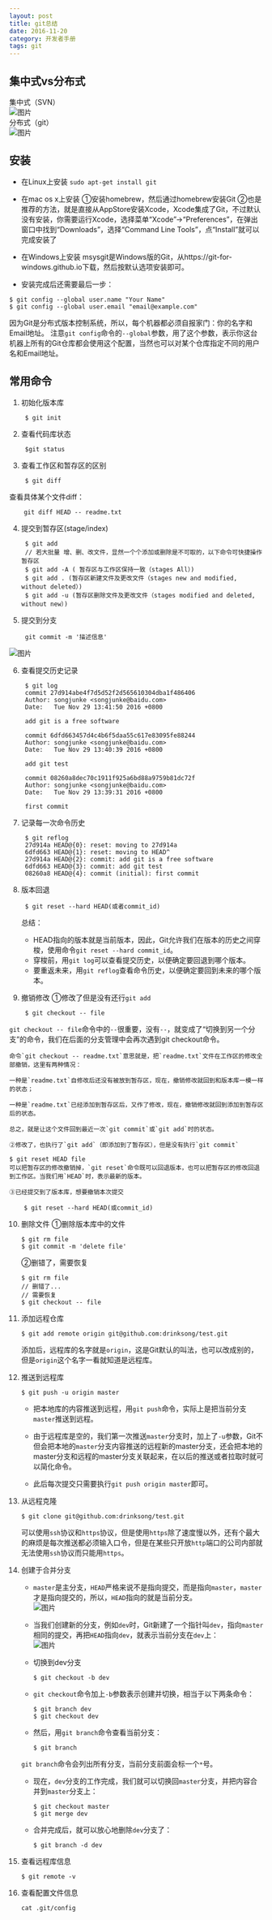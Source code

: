 ```yaml
---
layout: post
title: git总结
date: 2016-11-20
category: 开发者手册
tags: git
---
```


## 集中式vs分布式
集中式（SVN）<br>
![图片](http://bos.nj.bpc.baidu.com/v1/agroup/5d90e8b787626e09f173cd7176fc976eabf5823d)<br>
分布式（git）<br>
![图片](http://bos.nj.bpc.baidu.com/v1/agroup/8198856c4eb23cf62eff3b16c525a9449f932723)

## 安装
- 在Linux上安装
`sudo apt-get install git`
- 在mac os x上安装
①安装homebrew，然后通过homebrew安装Git
②也是推荐的方法，就是直接从AppStore安装Xcode，Xcode集成了Git，不过默认没有安装，你需要运行Xcode，选择菜单“Xcode”->“Preferences”，在弹出窗口中找到“Downloads”，选择“Command Line Tools”，点“Install”就可以完成安装了
- 在Windows上安装
msysgit是Windows版的Git，从https://git-for-windows.github.io下载，然后按默认选项安装即可。

- 安装完成后还需要最后一步：
```
$ git config --global user.name "Your Name"
$ git config --global user.email "email@example.com"
```

因为Git是分布式版本控制系统，所以，每个机器都必须自报家门：你的名字和Email地址。
注意`git config`命令的`--global`参数，用了这个参数，表示你这台机器上所有的Git仓库都会使用这个配置，当然也可以对某个仓库指定不同的用户名和Email地址。

## 常用命令
1. 初始化版本库


	    $ git init

2. 查看代码库状态

	    $git status

3. 查看工作区和暂存区的区别

	    $ git diff
查看具体某个文件diff：

	    git diff HEAD -- readme.txt

4. 提交到暂存区(stage/index)

	    $ git add
	    // 若大批量 增、删、改文件，显然一个个添加或删除是不可取的，以下命令可快捷操作暂存区
	    $ git add -A ( 暂存区与工作区保持一致（stages All）)
	    $ git add . (暂存区新建文件及更改文件（stages new and modified, without deleted）)
	    $ git add -u (暂存区删除文件及更改文件（stages modified and deleted, without new）)

5. 提交到分支

	    git commit -m '描述信息'
![图片](http://bos.nj.bpc.baidu.com/v1/agroup/63c2cdd814912411cbb457b932a32c56b9df41ac)

6. 查看提交历史记录

	    $ git log
	    commit 27d914abe4f7d5d52f2d565610304dba1f486406
		Author: songjunke <songjunke@baidu.com>
		Date:   Tue Nov 29 13:41:50 2016 +0800

	    add git is a free software

		commit 6dfd663457d4c4b6f5daa55c617e83095fe88244
		Author: songjunke <songjunke@baidu.com>
		Date:   Tue Nov 29 13:40:39 2016 +0800

	    add git test

		commit 08260a8dec70c1911f925a6bd88a9759b81dc72f
		Author: songjunke <songjunke@baidu.com>
		Date:   Tue Nov 29 13:39:31 2016 +0800

	    first commit

7. 记录每一次命令历史

	    $ git reflog
		27d914a HEAD@{0}: reset: moving to 27d914a
		6dfd663 HEAD@{1}: reset: moving to HEAD^
		27d914a HEAD@{2}: commit: add git is a free software
		6dfd663 HEAD@{3}: commit: add git test
		08260a8 HEAD@{4}: commit (initial): first commit





8. 版本回退

	    $ git reset --hard HEAD(或者commit_id)

	总结：
	- HEAD指向的版本就是当前版本，因此，Git允许我们在版本的历史之间穿梭，使用命令`git reset --hard commit_id`。
	- 穿梭前，用`git log`可以查看提交历史，以便确定要回退到哪个版本。
	- 要重返未来，用`git reflog`查看命令历史，以便确定要回到未来的哪个版本。
9. 撤销修改
①修改了但是没有还行`git add`

	    $ git checkout -- file
`git checkout -- file`命令中的`--`很重要，没有`--`，就变成了“切换到另一个分支”的命令，我们在后面的分支管理中会再次遇到git checkout命令。

	命令`git checkout -- readme.txt`意思就是，把`readme.txt`文件在工作区的修改全部撤销，这里有两种情况：

	一种是`readme.txt`自修改后还没有被放到暂存区，现在，撤销修改就回到和版本库一模一样的状态；

	一种是`readme.txt`已经添加到暂存区后，又作了修改，现在，撤销修改就回到添加到暂存区后的状态。

	总之，就是让这个文件回到最近一次`git commit`或`git add`时的状态。

	②修改了，也执行了`git add`（即添加到了暂存区），但是没有执行`git commit`

    $ git reset HEAD file
	可以把暂存区的修改撤销掉，`git reset`命令既可以回退版本，也可以把暂存区的修改回退到工作区。当我们用`HEAD`时，表示最新的版本。

	③已经提交到了版本库，想要撤销本次提交

	    $ git reset --hard HEAD(或commit_id)
10. 删除文件
	①删除版本库中的文件

	    $ git rm file
	    $ git commit -m 'delete file'

	②删错了，需要恢复

	    $ git rm file
	    // 删错了...
	    // 需要恢复
	    $ git checkout -- file

11. 添加远程仓库


        $ git add remote origin git@github.com:drinksong/test.git

    添加后，远程库的名字就是`origin`，这是Git默认的叫法，也可以改成别的，但是`origin`这个名字一看就知道是远程库。

12. 推送到远程库

        $ git push -u origin master

    - 把本地库的内容推送到远程，用`git push`命令，实际上是把当前分支`master`推送到远程。

    - 由于远程库是空的，我们第一次推送`master`分支时，加上了`-u`参数，Git不但会把本地的`master`分支内容推送的远程新的master分支，还会把本地的master分支和远程的master分支关联起来，在以后的推送或者拉取时就可以简化命令。

    - 此后每次提交只需要执行`git push origin master`即可。

13. 从远程克隆

        $ git clone git@github.com:drinksong/test.git

    可以使用`ssh`协议和`https`协议，但是使用`https`除了速度慢以外，还有个最大的麻烦是每次推送都必须输入口令，但是在某些只开放`http`端口的公司内部就无法使用`ssh`协议而只能用`https`。

14. 创建于合并分支
      - `master`是主分支，`HEAD`严格来说不是指向提交，而是指向`master`，`master`才是指向提交的，所以，`HEAD`指向的就是当前分支。<br>
    ![图片](http://bos.nj.bpc.baidu.com/v1/agroup/74a430369a3d17725676d91a4f8094f21ab14a4c)<br>


      - 当我们创建新的分支，例如`dev`时，Git新建了一个指针叫`dev`，指向`master`相同的提交，再把`HEAD`指向`dev`，就表示当前分支在`dev`上：<br>
    ![图片](http://bos.nj.bpc.baidu.com/v1/agroup/51580a0a080ce8a8e4c6c9a4d934e8a07eeb61cb)


    - 切换到dev分支

          $ git checkout -b dev

    - `git checkout`命令加上`-b`参数表示创建并切换，相当于以下两条命令：

          $ git branch dev
          $ git checkout dev

    - 然后，用`git branch`命令查看当前分支：

          $ git branch

    `git branch`命令会列出所有分支，当前分支前面会标一个`*`号。
    - 现在，`dev`分支的工作完成，我们就可以切换回`master`分支，并把内容合并到`master`分支上：

          $ git checkout master
          $ git merge dev
    - 合并完成后，就可以放心地删除`dev`分支了：

          $ git branch -d dev

15. 查看远程库信息

        $ git remote -v

16. 查看配置文件信息

        cat .git/config
